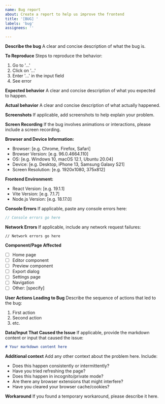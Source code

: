 ```yaml
---
name: Bug report
about: Create a report to help us improve the frontend
title: '[BUG] '
labels: 'bug'
assignees: ''

---
```


**Describe the bug**
A clear and concise description of what the bug is.

**To Reproduce**
Steps to reproduce the behavior:
1. Go to '...'
2. Click on '...'
3. Enter '...' in the input field
4. See error

**Expected behavior**
A clear and concise description of what you expected to happen.

**Actual behavior**
A clear and concise description of what actually happened.

**Screenshots**
If applicable, add screenshots to help explain your problem.

**Screen Recording**
If the bug involves animations or interactions, please include a screen recording.

**Browser and Device Information:**
- Browser: [e.g. Chrome, Firefox, Safari]
- Browser Version: [e.g. 96.0.4664.110]
- OS: [e.g. Windows 10, macOS 12.1, Ubuntu 20.04]
- Device: [e.g. Desktop, iPhone 13, Samsung Galaxy S21]
- Screen Resolution: [e.g. 1920x1080, 375x812]

**Frontend Environment:**
- React Version: [e.g. 19.1.1]
- Vite Version: [e.g. 7.1.7]
- Node.js Version: [e.g. 18.17.0]

**Console Errors**
If applicable, paste any console errors here:
```javascript
// Console errors go here
```

**Network Errors**
If applicable, include any network request failures:
```
// Network errors go here
```

**Component/Page Affected**
- [ ] Home page
- [ ] Editor component
- [ ] Preview component
- [ ] Export dialog
- [ ] Settings page
- [ ] Navigation
- [ ] Other: [specify]

**User Actions Leading to Bug**
Describe the sequence of actions that led to the bug:
1. First action
2. Second action
3. etc.

**Data/Input That Caused the Issue**
If applicable, provide the markdown content or input that caused the issue:
```markdown
# Your markdown content here
```

**Additional context**
Add any other context about the problem here. Include:
- Does this happen consistently or intermittently?
- Have you tried refreshing the page?
- Does this happen in incognito/private mode?
- Are there any browser extensions that might interfere?
- Have you cleared your browser cache/cookies?

**Workaround**
If you found a temporary workaround, please describe it here.